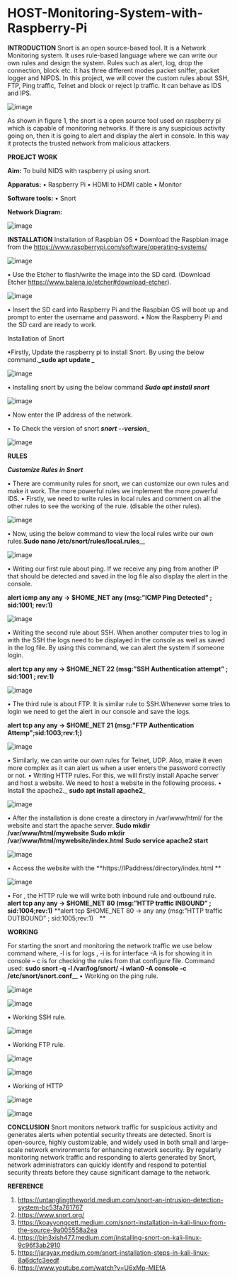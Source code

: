 # HOST-Monitoring-System-with-Raspberry-Pi

**INTRODUCTION**
Snort is an open source-based tool. It is a Network Monitoring system. It uses rule-based language where we can write our own rules and design the system. Rules such as alert, log, drop the connection, block etc. It has three different modes packet sniffer, packet logger and NIPDS. In this project, we will cover the custom rules about SSH, FTP, Ping traffic, Telnet and block or reject Ip traffic. It can behave as IDS and IPS. 

![image](https://github.com/srisowmya2000/Network-Monitoring-System-with-Raspberry-Pi/assets/59259117/c0d5e063-760e-44a4-bbfc-798bf2092f0e)

As shown in figure 1, the snort is a open source tool used on raspberry pi which is capable of monitoring networks. If there is any suspicious activity going on, then it is going to alert and display the alert in console. In this way it protects the trusted network from malicious attackers. 

**PROEJCT WORK**

**Aim:** To build NIDS with raspberry pi using snort. 

**Apparatus:** 
•	Raspberry Pi
•	HDMI to HDMI cable
•	Monitor

**Software tools:** 
•	Snort 

**Network Diagram:**


![image](https://github.com/srisowmya2000/Network-Monitoring-System-with-Raspberry-Pi/assets/59259117/778c1246-e179-4946-aa05-92a656534359)


**INSTALLATION**
Installation of Raspbian OS
•	Download the Raspbian image from the https://www.raspberrypi.com/software/operating-systems/

![image](https://github.com/srisowmya2000/Network-Monitoring-System-with-Raspberry-Pi/assets/59259117/0d60cb90-9019-41a4-a323-3e7cbe07e5c4)

•	Use the Etcher to flash/write the image into the SD card. (Download Etcher https://www.balena.io/etcher#download-etcher).

![image](https://github.com/srisowmya2000/Network-Monitoring-System-with-Raspberry-Pi/assets/59259117/0dccdbd8-b657-4b59-bce2-d9a59a8c72fb)

•	Insert the SD card into Raspberry Pi and the Raspbian OS will boot up and prompt to enter the username and password. 
•	Now the Raspberry Pi and the SD card are ready to work.

Installation of Snort 

•Firstly, Update the raspberry pi to install Snort. By using the below command.**_sudo apt update _**

![image](https://github.com/srisowmya2000/Network-Monitoring-System-with-Raspberry-Pi/assets/59259117/e0aac24f-6a86-4ea0-8cfb-a548339854df)

•	Installing snort by using the below command **_Sudo apt install snort_**

![image](https://github.com/srisowmya2000/Network-Monitoring-System-with-Raspberry-Pi/assets/59259117/5e4922f5-d7c0-4782-9276-d57fb812e49b)

•	Now enter the IP address of the network.

•	To Check the version of snort **_snort --version_**_

![image](https://github.com/srisowmya2000/Network-Monitoring-System-with-Raspberry-Pi/assets/59259117/618fd045-0b47-4187-8b0e-c4f31641cc78)

**RULES**

**_Customize Rules in Snort_**

•	There are community rules for snort, we can customize our own rules and make it work. The more powerful rules we implement the more powerful IDS. 
•	Firstly, we need to write rules in local rules and comment on all the other rules to see the working of the rule. (disable the other rules).

![image](https://github.com/srisowmya2000/Network-Monitoring-System-with-Raspberry-Pi/assets/59259117/40cc1bcc-248f-4ca7-b0b2-961ab2bf713a)

•	Now, using the below command to view the local rules write our own rules.**Sudo nano /etc/snort/rules/local.rules**__
 
![image](https://github.com/srisowmya2000/Network-Monitoring-System-with-Raspberry-Pi/assets/59259117/711b8b57-8d03-49ea-941b-8c6ec43360b1)

•	Writing our first rule about ping. If we receive any ping from another IP that should be detected and saved in the log file also display the alert in the console.

**alert icmp any any -> $HOME_NET any (msg:”ICMP Ping Detected” ; sid:1001; rev:1)**

 
![image](https://github.com/srisowmya2000/Network-Monitoring-System-with-Raspberry-Pi/assets/59259117/b9c4a840-3199-4c58-ae9e-093aac2e459b)

•	Writing the second rule about SSH. When another computer tries to log in with the SSH the logs need to be displayed in the console as well as saved in the log file. By using this command, we can alert the system if someone login. 

**alert tcp any any  -> $HOME_NET 22 (msg:”SSH Authentication attempt” ; sid:1001 ; rev:1)**


![image](https://github.com/srisowmya2000/Network-Monitoring-System-with-Raspberry-Pi/assets/59259117/9dad8e3c-df4b-4b09-a1f6-d8905c99f272)

•	The third rule is about FTP. It is similar rule to SSH.Whenever some tries to login we need to get the alert in our console and save the logs. 

**alert tcp any any -> $HOME_NET 21 (msg:"FTP Authentication Attemp";sid:1003;rev:1;)**
 
![image](https://github.com/srisowmya2000/Network-Monitoring-System-with-Raspberry-Pi/assets/59259117/a2bef1e9-1778-49ce-8feb-95416ef41853)

•	Similarly, we can write our own rules for Telnet, UDP. Also, make it even more complex as it can alert us when a user enters the password correctly or not. 
•	Writing HTTP rules. For this, we will firstly install Apache server and host a website. We need to host a website in the following process. 
•	Install the apache2._ **sudo apt install apache2**_
 
![image](https://github.com/srisowmya2000/Network-Monitoring-System-with-Raspberry-Pi/assets/59259117/637d05d5-6a4c-427b-ba5f-12690ec4e9af)


•	After the installation is done create a directory in /var/www/html/ for the website and start the apache server.
**Sudo mkdir /var/www/html/mywebsite**
**Sudo mkdir /var/www/html/mywebsite/index.html**
**Sudo service apache2 start**
 
![image](https://github.com/srisowmya2000/Network-Monitoring-System-with-Raspberry-Pi/assets/59259117/84414066-a1de-40a1-9762-b4d84a5ba6ef)

•	Access the website with the  **https://IPaddress/directory/index.html **
 
![image](https://github.com/srisowmya2000/Network-Monitoring-System-with-Raspberry-Pi/assets/59259117/73f1d0f1-0c3b-4931-96ae-596a146d0e53)

•	For , the HTTP rule we will write both inbound rule and outbound rule. 
**alert tcp any any -> $HOME_NET 80 (msg:”HTTP traffic INBOUND” ; sid:1004;rev:1)**
**alert tcp $HOME_NET 80 -> any any (msg:”HTTP traffic OUTBOUND” ; sid:1005;rev:1) **


**WORKING**


For starting the snort and monitoring the network traffic we use below command where, -l is for logs , -i is for interface -A is for showing it in console – c is for checking the rules from that configure file.
 Command used: **sudo snort -q -l /var/log/snort/ -i wlan0 -A console -c /etc/snort/snort.conf**__
•	Working on the ping rule. 
 

![image](https://github.com/srisowmya2000/Network-Monitoring-System-with-Raspberry-Pi/assets/59259117/1ff8c53e-086b-4351-85c4-6aaf8a8fe5e8)


![image](https://github.com/srisowmya2000/Network-Monitoring-System-with-Raspberry-Pi/assets/59259117/5c0eeb42-1977-4682-8cd4-91e3dfd5a5aa)


•	Working SSH rule.
 
![image](https://github.com/srisowmya2000/Network-Monitoring-System-with-Raspberry-Pi/assets/59259117/cae52a8a-ee58-4c4b-8a10-ed6b2ad5f830)

 

•	Working FTP rule. 
 
![image](https://github.com/srisowmya2000/Network-Monitoring-System-with-Raspberry-Pi/assets/59259117/75018f28-1aa4-4032-a23a-3515a2bfd513)

![image](https://github.com/srisowmya2000/Network-Monitoring-System-with-Raspberry-Pi/assets/59259117/9da6e5e0-c1a8-4bb2-9842-b66bb3a381b7)


•	Working of HTTP
 
![image](https://github.com/srisowmya2000/Network-Monitoring-System-with-Raspberry-Pi/assets/59259117/347ecb10-e57b-4e45-a562-cd83896d576e)

 
![image](https://github.com/srisowmya2000/Network-Monitoring-System-with-Raspberry-Pi/assets/59259117/712d6d3d-f7e6-420e-83e1-a19160319c63)


**CONCLUSION**
Snort monitors network traffic for suspicious activity and generates alerts when potential security threats are detected. Snort is open-source, highly customizable, and widely used in both small and large-scale network environments for enhancing network security. By regularly monitoring network traffic and responding to alerts generated by Snort, network administrators can quickly identify and respond to potential security threats before they cause significant damage to the network.




 
**REFERENCE**
1.	https://untanglingtheworld.medium.com/snort-an-intrusion-detection-system-bc53fa761767
2.	https://www.snort.org/
3.	https://koayyongcett.medium.com/snort-installation-in-kali-linux-from-the-source-9a005558a2ea
4.	https://bin3xish477.medium.com/installing-snort-on-kali-linux-9c96f3ab2910
5.	https://jarayax.medium.com/snort-installation-steps-in-kali-linux-8a6dcfc3eedf 
6.	https://www.youtube.com/watch?v=U6xMp-MIEfA 











